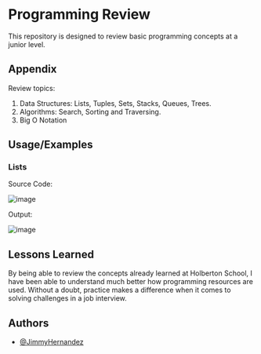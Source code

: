 # Programming Review
This repository is designed to review basic programming concepts at a junior level.

## Appendix

Review topics:

1. Data Structures: Lists, Tuples, Sets, Stacks, Queues, Trees.
2. Algorithms: Search, Sorting and Traversing.
3. Big O Notation

## Usage/Examples

### Lists

Source Code:

![image](https://github.com/JimmyHernandez/newtronDev/assets/105442329/4484e708-fcb7-4f46-acf8-79434cf1089d)

Output:

![image](https://github.com/JimmyHernandez/newtronDev/assets/105442329/6189e736-b44b-4237-84b8-c1bbbefe3987)


   
## Lessons Learned

By being able to review the concepts already learned at Holberton School, I have been able to understand much better how 
programming resources are used. Without a doubt, practice makes a difference when it comes to solving challenges in a job interview.

## Authors

- [@JimmyHernandez](https://www.github.com/jimmyhernandez)
